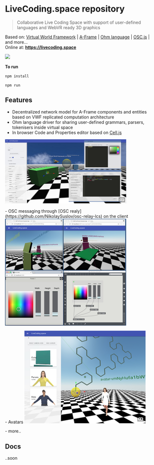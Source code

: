 # LiveCoding.space repository

> Collaborative Live Coding Space with support of user-defined languages and WebVR ready 3D graphics

Based on:  [Virtual World Framework](https://github.com/virtual-world-framework/vwf) | [A-Frame](https://aframe.io) | [Ohm language](https://github.com/harc/ohm) | [OSC.js](https://github.com/colinbdclark/osc.js/) | and more...  
Online at: **https://livecoding.space**

![](https://livecoding.space/aframe2/webimg.jpg)

**To run**

```
npm install
```
```
npm run
```

## Features

- Decentralized network model for A-Frame components and entities based on VWF replicated computation architecture
- Ohm language driver for sharing user-defined grammars, parsers, tokenisers inside virtual space
- In browser Code and Properties editor based on [Cell.js](https://github.com/intercellular/cell)  
<img src="./public/doc/images/codeeditor.jpg" width="400">
<p/>
- OSC messaging through [OSC realy](https://github.com/NikolaySuslov/osc-relay-lcs) on the client   
<img src="./public/doc/images/osc.jpg" width="400">
<p/>
- Avatars  
<img src="./public/doc/images/avatar.jpg" width="400">
<p/>
- more..

## Docs
..soon